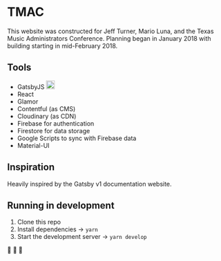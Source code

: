 # TMAC

This website was constructed for Jeff Turner, Mario Luna, and the Texas Music Administrators Conference. Planning began in January 2018 with building starting in mid-February 2018.

## Tools

- GatsbyJS <img alt="Gatsby icon" src="https://www.gatsbyjs.org/monogram.svg" width="20">
- React
- Glamor
- Contentful (as CMS)
- Cloudinary (as CDN)
- Firebase for authentication
- Firestore for data storage
- Google Scripts to sync with Firebase data
- Material-UI

## Inspiration

Heavily inspired by the Gatsby v1 documentation website.

## Running in development

1. Clone this repo
2. Install dependencies → `yarn`
3. Start the development server → `yarn develop`

:musical_note: :trumpet: :saxophone:
